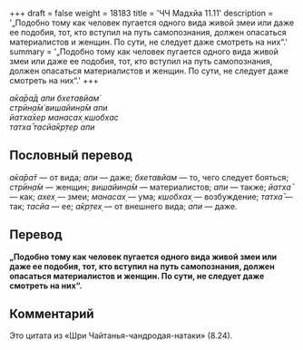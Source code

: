 +++
draft = false
weight = 18183
title = 'ЧЧ Мадхйа 11.11'
description = '„Подобно тому как человек пугается одного вида живой змеи или даже ее подобия, тот, кто вступил на путь самопознания, должен опасаться материалистов и женщин. По сути, не следует даже смотреть на них“.'
summary = '„Подобно тому как человек пугается одного вида живой змеи или даже ее подобия, тот, кто вступил на путь самопознания, должен опасаться материалистов и женщин. По сути, не следует даже смотреть на них“.'
+++

_а̄ка̄ра̄д апи бхетавйам̇  
стрӣн̣а̄м̇ вишайин̣а̄м апи  
йатха̄хер манасах̣ кшобхас  
татха̄ тасйа̄кр̣тер апи_

## Пословный перевод

_а̄ка̄ра̄т_ — от вида; _апи_ — даже; _бхетавйам_ — то, чего следует бояться; _стрӣн̣а̄м_ — женщин; _вишайин̣а̄м_ — материалистов; _апи_ — также; _йатха̄_ — как; _ахех̣_ — змеи; _манасах̣_ — ума; _кшобхах̣_ — возбуждение; _татха̄_ — так; _тасйа_ — ее; _а̄кр̣тех̣_ — от внешнего вида; _апи_ — даже.

## Перевод

**„Подобно тому как человек пугается одного вида живой змеи или даже ее подобия, тот, кто вступил на путь самопознания, должен опасаться материалистов и женщин. По сути, не следует даже смотреть на них“.**

## Комментарий

Это цитата из «Шри Чайтанья-чандродая-натаки» (8.24).
